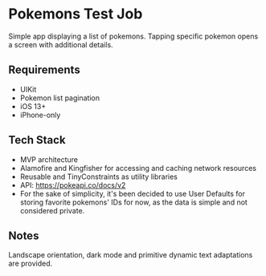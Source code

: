 # Pokemons Test Job

Simple app displaying a list of pokemons. Tapping specific pokemon opens a screen with additional details.

## Requirements
* UIKit
* Pokemon list pagination
* iOS 13+
* iPhone-only

## Tech Stack
* MVP architecture
* Alamofire and Kingfisher for accessing and caching network resources
*  Reusable and TinyConstraints as utility libraries
*  API: https://pokeapi.co/docs/v2
*  For the sake of simplicity, it's been decided to use User Defaults for storing favorite pokemons' IDs for now, as the data is simple and not considered private.

## Notes
Landscape orientation, dark mode and primitive dynamic text adaptations are provided.


